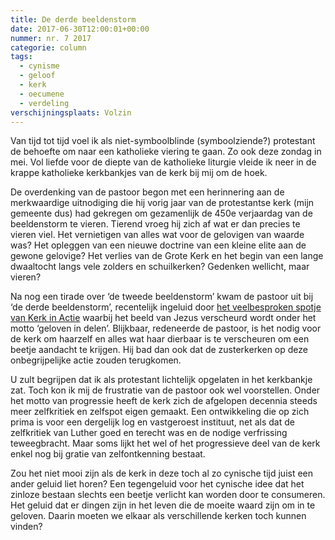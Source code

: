 ```yaml
---
title: De derde beeldenstorm
date: 2017-06-30T12:00:01+00:00
nummer: nr. 7 2017
categorie: column
tags:
  - cynisme
  - geloof
  - kerk
  - oecumene
  - verdeling
verschijningsplaats: Volzin
---
```

Van tijd tot tijd voel ik als niet-symboolblinde (symboolziende?) protestant de behoefte om naar een katholieke viering te gaan. Zo ook deze zondag in mei. Vol liefde voor de diepte van de katholieke liturgie vleide ik neer in de krappe katholieke kerkbankjes van de kerk bij mij om de hoek.

De overdenking van de pastoor begon met een herinnering aan de merkwaardige uitnodiging die hij vorig jaar van de protestantse kerk (mijn gemeente dus) had gekregen om gezamenlijk de 450e verjaardag van de beeldenstorm te vieren. Tierend vroeg hij zich af wat er dan precies te vieren viel. Het vernietigen van alles wat voor de gelovigen van waarde was? Het opleggen van een nieuwe doctrine van een kleine elite aan de gewone gelovige? Het verlies van de Grote Kerk en het begin van een lange dwaaltocht langs vele zolders en schuilkerken? Gedenken wellicht, maar vieren?

Na nog een tirade over ‘de tweede beeldenstorm’ kwam de pastoor uit bij ‘de derde beeldenstorm’, recentelijk ingeluid door [het veelbesproken spotje van Kerk in Actie](https://www.youtube.com/watch?v=ezAAtsDrrYM) waarbij het beeld van Jezus verscheurd wordt onder het motto ‘geloven in delen’. Blijkbaar, redeneerde de pastoor, is het nodig voor de kerk om haarzelf en alles wat haar dierbaar is te verscheuren om een beetje aandacht te krijgen. Hij bad dan ook dat de zusterkerken op deze onbegrijpelijke actie zouden terugkomen.

U zult begrijpen dat ik als protestant lichtelijk opgelaten in het kerkbankje zat. Toch kon ik mij de frustratie van de pastoor ook wel voorstellen. Onder het motto van progressie heeft de kerk zich de afgelopen decennia steeds meer zelfkritiek en zelfspot eigen gemaakt. Een ontwikkeling die op zich prima is voor een dergelijk log en vastgeroest instituut, net als dat de zelfkritiek van Luther goed en terecht was en de nodige verfrissing teweegbracht. Maar soms lijkt het wel of het progressieve deel van de kerk enkel nog bij gratie van zelfontkenning bestaat.

Zou het niet mooi zijn als de kerk in deze toch al zo cynische tijd juist een ander geluid liet horen? Een tegengeluid voor het cynische idee dat het zinloze bestaan slechts een beetje verlicht kan worden door te consumeren. Het geluid dat er dingen zijn in het leven die de moeite waard zijn om in te geloven. Daarin moeten we elkaar als verschillende kerken toch kunnen vinden?